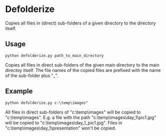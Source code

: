 # Defolderize
Copies all files in (direct) sub-folders of a given directory to the directory itself.

## Usage
`python defolderize.py path_to_main_directory`

Copies all files in direct sub-folders of the given main directory to the
main directoy itself. The file names of the copied files are prefixed 
with the name of the sub-folder plus "_".

## Example
`python defolderize.py c:\temp\images"`

All files in direct sub-folders of "c:\temp\images" will be copied
to "c:\temp\images". E.g. a file with the path "c:\temp\images\day_1\pic1.jpg"
will be copied to "c:\temp\images\day_1_pic1.jpg".
Files in "c:\temp\images\day_1\presentation" won't be copied.
